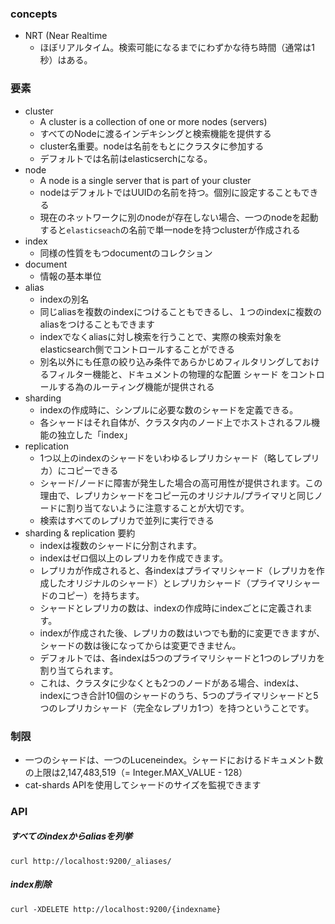 ### concepts
- NRT (Near Realtime
  - ほぼリアルタイム。検索可能になるまでにわずかな待ち時間（通常は1秒）はある。
  
### 要素
- cluster
  - A cluster is a collection of one or more nodes (servers)
  - すべてのNodeに渡るインデキシングと検索機能を提供する
  - cluster名重要。nodeは名前をもとにクラスタに参加する
  - デフォルトでは名前はelasticserchになる。
- node
  - A node is a single server that is part of your cluster
  - nodeはデフォルトではUUIDの名前を持つ。個別に設定することもできる
  - 現在のネットワークに別のnodeが存在しない場合、一つのnodeを起動すると`elasticseach`の名前で単一nodeを持つclusterが作成される
- index 
  - 同様の性質をもつdocumentのコレクション
- document
  - 情報の基本単位
- alias
  - indexの別名
  - 同じaliasを複数のindexにつけることもできるし、１つのindexに複数のaliasをつけることもできます
  - indexでなくaliasに対し検索を行うことで、実際の検索対象をelasticsearch側でコントロールすることができる
  - 別名以外にも任意の絞り込み条件であらかじめフィルタリングしておけるフィルター機能と、ドキュメントの物理的な配置 シャード をコントロールする為のルーティング機能が提供される
- sharding
  - indexの作成時に、シンプルに必要な数のシャードを定義できる。
  - 各シャードはそれ自体が、クラスタ内のノード上でホストされるフル機能の独立した「index」
- replication
  - 1つ以上のindexのシャードをいわゆるレプリカシャード（略してレプリカ）にコピーできる
  - シャード/ノードに障害が発生した場合の高可用性が提供されます。この理由で、レプリカシャードをコピー元のオリジナル/プライマリと同じノードに割り当てないように注意することが大切です。
  - 検索はすべてのレプリカで並列に実行できる
- sharding & replication 要約
  - indexは複数のシャードに分割されます。
  - indexはゼロ個以上のレプリカを作成できます。
  - レプリカが作成されると、各indexはプライマリシャード（レプリカを作成したオリジナルのシャード）とレプリカシャード（プライマリシャードのコピー）を持ちます。 
  - シャードとレプリカの数は、indexの作成時にindexごとに定義されます。
  - indexが作成された後、レプリカの数はいつでも動的に変更できますが、シャードの数は後になってからは変更できません。
  - デフォルトでは、各indexは5つのプライマリシャードと1つのレプリカを割り当てられます。
  - これは、クラスタに少なくとも2つのノードがある場合、indexは、indexにつき合計10個のシャードのうち、5つのプライマリシャードと5つのレプリカシャード（完全なレプリカ1つ）を持つということです。
  

### 制限
- 一つのシャードは、一つのLuceneindex。シャードにおけるドキュメント数の上限は2,147,483,519（= Integer.MAX_VALUE - 128）
- cat-shards APIを使用してシャードのサイズを監視できます
  

### API
##### すべてのindexからaliasを列挙
```
curl http://localhost:9200/_aliases/
```

##### index削除
```
curl -XDELETE http://localhost:9200/{indexname}
```
